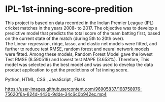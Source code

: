 # IPL-1st-inning-score-predition

This project is based on data recorded in the Indian Premier League (IPL) cricket matches in the years 2008- to 2017. The objective was to develop a predictive model that predicts the total score of the team batting first, based on the current state of the match (during 5th to 20th over).  
The Linear regression, ridge, lasso, and elastic net models were fitted, and further to reduce test RMSE, random forest and neural network models were fitted. Among these models, Random Forest Model gave the lowest Test RMSE (8.590519) and lowest test MAPE (3.653%). Therefore, This model was selected as the best model and was used to develop the data product application to get the predictions of 1st inning score.  

Python, HTML, CSS , JavaScript , Flask

https://user-images.githubusercontent.com/96905837/168758976-75620f6a-824d-443b-9dde-34c6c0b942ec.mp4


